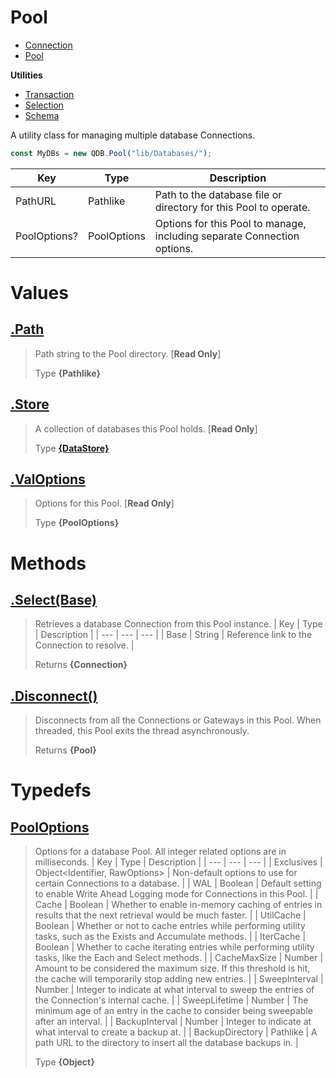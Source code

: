 
# Pool

* [Connection](https://github.com/QSmally/QDB/blob/v4/Documentation/Connection.md)
* [Pool](https://github.com/QSmally/QDB/blob/v4/Documentation/Pool.md)

**Utilities**
* [Transaction](https://github.com/QSmally/QDB/blob/v4/Documentation/Transaction.md)
* [Selection](https://github.com/QSmally/QDB/blob/v4/Documentation/Selection.md)
* [Schema](https://github.com/QSmally/QDB/blob/v4/Documentation/Schema.md)

A utility class for managing multiple database Connections.
```js
const MyDBs = new QDB.Pool("lib/Databases/");
```

| Key | Type | Description |
| --- | --- | --- |
| PathURL | Pathlike | Path to the database file or directory for this Pool to operate. |
| PoolOptions? | PoolOptions | Options for this Pool to manage, including separate Connection options. |



# Values
## [.Path](https://github.com/QSmally/QDB/blob/v4/lib/Connections/Pool.js#L17)
> Path string to the Pool directory. [**Read Only**]
>
> Type **{Pathlike}**

## [.Store](https://github.com/QSmally/QDB/blob/v4/lib/Connections/Pool.js#L28)
> A collection of databases this Pool holds. [**Read Only**]
>
> Type **[{DataStore}](https://github.com/QSmally/Qulity/blob/master/Documentation/DataStore.md)**

## [.ValOptions](https://github.com/QSmally/QDB/blob/v4/lib/Connections/Pool.js#L40)
> Options for this Pool. [**Read Only**]
>
> Type **{PoolOptions}**

# Methods
## [.Select(Base)](https://github.com/QSmally/QDB/blob/v4/lib/Connections/Pool.js#L84)
> Retrieves a database Connection from this Pool instance.
> | Key | Type | Description |
> | --- | --- | --- |
> | Base | String | Reference link to the Connection to resolve. |
>
> Returns **{Connection}** 

## [.Disconnect()](https://github.com/QSmally/QDB/blob/v4/lib/Connections/Pool.js#L94)
> Disconnects from all the Connections or Gateways in this Pool. When threaded, this Pool exits the thread asynchronously.
>
> Returns **{Pool}** 

# Typedefs
## [PoolOptions](https://github.com/QSmally/QDB/blob/v4/lib/Connections/Pool.js#L115)
> Options for a database Pool. All integer related options are in milliseconds. 
> | Key | Type | Description |
> | --- | --- | --- |
> | Exclusives | Object<Identifier, RawOptions> | Non-default options to use for certain Connections to a database. |
> | WAL | Boolean | Default setting to enable Write Ahead Logging mode for Connections in this Pool. |
> | Cache | Boolean | Whether to enable in-memory caching of entries in results that the next retrieval would be much faster. |
> | UtilCache | Boolean | Whether or not to cache entries while performing utility tasks, such as the Exists and Accumulate methods. |
> | IterCache | Boolean | Whether to cache iterating entries while performing utility tasks, like the Each and Select methods. |
> | CacheMaxSize | Number | Amount to be considered the maximum size. If this threshold is hit, the cache will temporarily stop adding new entries. |
> | SweepInterval | Number | Integer to indicate at what interval to sweep the entries of the Connection's internal cache. |
> | SweepLifetime | Number | The minimum age of an entry in the cache to consider being sweepable after an interval. |
> | BackupInterval | Number | Integer to indicate at what interval to create a backup at. |
> | BackupDirectory | Pathlike | A path URL to the directory to insert all the database backups in. |
>
> Type **{Object}**
